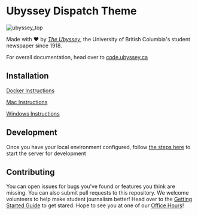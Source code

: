 # Ubyssey Dispatch Theme

![ubyssey_top](https://user-images.githubusercontent.com/9669739/46310069-2e177400-c573-11e8-8b94-bf567daf5f45.png)

Made with :heart: by [_The Ubyssey_](https://www.ubyssey.ca/), the University of British Columbia's student newspaper since 1918.

For overall documentation, head over to [code.ubyssey.ca](https://code.ubyssey.ca)

## Installation

[Docker Instructions](https://code.ubyssey.ca/getting-started/installation/docker.html)

[Mac Instructions](https://code.ubyssey.ca/getting-started/installation/mac.html)

[Windows Instructions](https://code.ubyssey.ca/getting-started/installation/windows.html)

## Development

Once you have your local environment configured, follow [the steps here](https://code.ubyssey.ca/installation/running-the-server) to start the server for development

## Contributing

You can open issues for bugs you've found or features you think are missing. You can also submit pull requests to this repository. We welcome volunteers to help make student journalism better! Head over to the [Getting Started Guide](https://code.ubyssey.ca/getting-started) to get stared. Hope to see you at one of our [Office Hours](https://code.ubyssey.ca/office-hour)!

